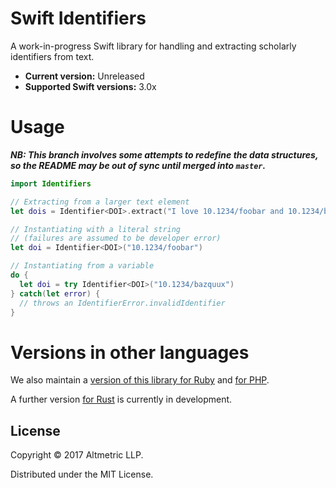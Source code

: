 # Swift Identifiers

A work-in-progress Swift library for handling and extracting scholarly identifiers from text.

* **Current version:** Unreleased
* **Supported Swift versions:** 3.0x

# Usage

**_NB: This branch involves some attempts to redefine the data structures, so the README may be out of sync until merged into `master`._**

```swift
import Identifiers

// Extracting from a larger text element
let dois = Identifier<DOI>.extract("I love 10.1234/foobar and 10.1234/bazquux")

// Instantiating with a literal string
// (failures are assumed to be developer error)
let doi = Identifier<DOI>("10.1234/foobar")

// Instantiating from a variable
do {
  let doi = try Identifier<DOI>("10.1234/bazquux")
} catch(let error) {
  // throws an IdentifierError.invalidIdentifier
}
```

# Versions in other languages

We also maintain a [version of this library for Ruby](https://github.com/altmetric/identifiers) and [for PHP](https://github.com/altmetric/php-identifiers).

A further version [for Rust](https://github.com/altmetric/rust-identifiers) is currently in development.

## License

Copyright © 2017 Altmetric LLP.

Distributed under the MIT License.
